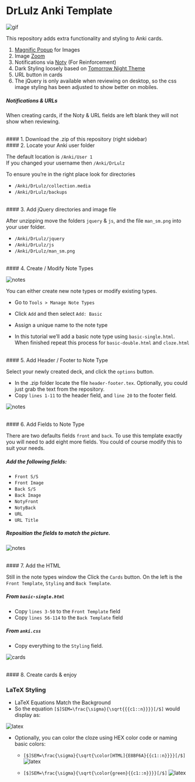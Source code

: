 # DrLulz Anki Template

![gif](readme_images/anki.gif)

This repository adds extra functionality and styling to Anki cards. 

1. [Magnific Popup](http://dimsemenov.com/plugins/magnific-popup/) for Images
2. Image [Zoom](http://www.jacklmoore.com/zoom/)
3. Notifications via [Noty](http://ned.im/noty/#/about) (For Reinforcement)
4. Dark Styling loosely based on [Tomorrow Night Theme](https://github.com/chriskempson/tomorrow-theme)
5. URL button in cards
6. The jQuery is only available when reviewing on desktop, so the css image styling has been adjusted to show better on mobiles.

##### Notifications & URLs

When creating cards, if the Noty & URL fields are left blank they will not show when reviewing.

<br />
#### 1. Download the .zip of this repository (right sidebar)
<br />
#### 2. Locate your Anki user folder

The default location is `/Anki/User 1`  
If you changed your username then `/Anki/DrLulz`  

To ensure you’re in the right place look for directories
- `/Anki/DrLulz/collection.media`
- `/Anki/DrLulz/backups`

<br />
#### 3. Add jQuery directories and image file

After unzipping move the folders `jquery` & `js`, and the file `man_sm.png` into your user folder.

- `/Anki/DrLulz/jquery`
- `/Anki/DrLulz/js`
- `/Anki/DrLulz/man_sm.png`

<br />
#### 4. Create / Modify Note Types

![notes](readme_images/types.png)

You can either create new note types or modify existing types.

- Go to `Tools > Manage Note Types`
- Click `Add` and then select `Add: Basic`
- Assign a unique name to the note type

- In this tutorial we’ll add a basic note type using `basic-single.html`. When finished repeat this process for `basic-double.html` and `cloze.html`

<br />
#### 5. Add Header / Footer to Note Type

Select your newly created deck, and click the `options` button.

- In the .zip folder locate the file `header-footer.tex`. Optionally, you could just grab the text from the repository.
- Copy `lines 1-11` to the header field, and `line 20` to the footer field.

![notes](readme_images/options.png)

<br />
#### 6. Add Fields to Note Type

There are two defaults fields `front` and `back`. To use this template exactly you will need to add eight more fields. You could of course modify this to suit your needs.

##### Add the following fields:

- `Front S/S`
- `Front Image`
- `Back S/S`
- `Back Image`
- `NotyFront`
- `NotyBack`
- `URL`
- `URL Title`


##### Reposition the fields to match the picture.
![notes](readme_images/new_fields.png)

<br />
#### 7. Add the HTML

Still in the note types window the Click the `Cards` button. On the left is the `Front Template`, `Styling` and `Back Template`. 

##### From `basic-single.html` 

- Copy `lines 3-50` to the `Front Template` field
- Copy `lines 56-114` to the `Back Template` field


##### From `anki.css`

- Copy everything to the `Styling` field. 

![cards](readme_images/cards.png)

<br />
#### 8. Create cards & enjoy

### LaTeX Styling

- LaTeX Equations Match the Background
- So the equation `[$]SEM=\frac{\sigma}{\sqrt{{{c1::n}}}}[/$]` would display as:

![latex](readme_images/latex_cloze.png)


  
- Optionally, you can color the cloze using HEX color code or naming basic colors:
	- `[$]SEM=\frac{\sigma}{\sqrt{\color[HTML]{E8BF6A}{{c1::n}}}}[/$]`
	![latex](readme_images/latex_cloze_color1.png)
	
	
	- `[$]SEM=\frac{\sigma}{\sqrt{\color{green}{{c1::n}}}}[/$]`
	![latex](readme_images/latex_cloze_color2.png)